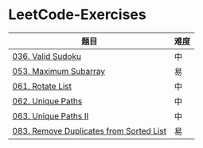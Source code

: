 # LeetCode-Exercises

| 题目                                                         | 难度 |
| ------------------------------------------------------------ | ---- |
| [036. Valid Sudoku](https://github.com/driverCzn/LeetCode-Exercises/blob/master/036.%20Valid%20Sudoku.md) | 中   |
| [053. Maximum Subarray](https://github.com/driverCzn/LeetCode-Exercises/blob/master/053.%20Maximum%20Subarray.md) | 易   |
| [061. Rotate List](https://github.com/driverCzn/LeetCode-Exercises/blob/master/061.%20Rotate%20List.md) | 中   |
| [062. Unique Paths](https://github.com/driverCzn/LeetCode-Exercises/blob/master/062.%20Unique%20Paths.md) | 中   |
| [063. Unique Paths II](https://github.com/driverCzn/LeetCode-Exercises/blob/master/063.%20Unique%20Paths%20II.md) | 中   |
| [083. Remove Duplicates from Sorted List](https://github.com/driverCzn/LeetCode-Exercises/blob/master/083.%20Remove%20Duplicates%20from%20Sorted%20List.md) | 易   |


